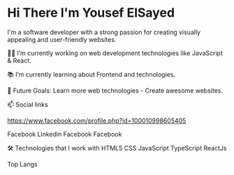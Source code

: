 # Hi There I'm Yousef ElSayed 
I'm a software developer with a strong passion for creating visually appealing and user-friendly websites.

👨‍💻 I’m currently working on web development technologies like JavaScript & React.

📚 I’m currently learning about Frontend and  technologies.

🎯 Future Goals: Learn more web technologies - Create awesome websites.

📫 Social links

https://www.facebook.com/profile.php?id=100010998605405

Facebook Linkedin Facebook Facebook

🛠  Technologies that I work with
HTML5 CSS JavaScript TypeScript ReactJs 

Top Langs
